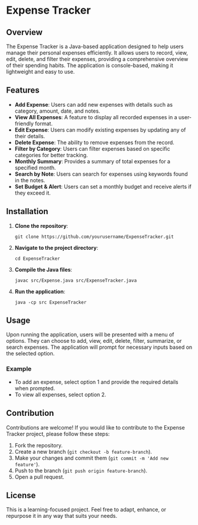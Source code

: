# Expense Tracker

## Overview
The Expense Tracker is a Java-based application designed to help users manage their personal expenses efficiently. It allows users to record, view, edit, delete, and filter their expenses, providing a comprehensive overview of their spending habits. The application is console-based, making it lightweight and easy to use.

## Features
- **Add Expense**: Users can add new expenses with details such as category, amount, date, and notes.
- **View All Expenses**: A feature to display all recorded expenses in a user-friendly format.
- **Edit Expense**: Users can modify existing expenses by updating any of their details.
- **Delete Expense**: The ability to remove expenses from the record.
- **Filter by Category**: Users can filter expenses based on specific categories for better tracking.
- **Monthly Summary**: Provides a summary of total expenses for a specified month.
- **Search by Note**: Users can search for expenses using keywords found in the notes.
- **Set Budget & Alert**: Users can set a monthly budget and receive alerts if they exceed it.

## Installation
1. **Clone the repository**:
   ```
   git clone https://github.com/yourusername/ExpenseTracker.git
   ```
2. **Navigate to the project directory**:
   ```
   cd ExpenseTracker
   ```
3. **Compile the Java files**:
   ```
   javac src/Expense.java src/ExpenseTracker.java
   ```
4. **Run the application**:
   ```
   java -cp src ExpenseTracker
   ```

## Usage
Upon running the application, users will be presented with a menu of options. They can choose to add, view, edit, delete, filter, summarize, or search expenses. The application will prompt for necessary inputs based on the selected option.

### Example
- To add an expense, select option 1 and provide the required details when prompted.
- To view all expenses, select option 2.

## Contribution
Contributions are welcome! If you would like to contribute to the Expense Tracker project, please follow these steps:
1. Fork the repository.
2. Create a new branch (`git checkout -b feature-branch`).
3. Make your changes and commit them (`git commit -m 'Add new feature'`).
4. Push to the branch (`git push origin feature-branch`).
5. Open a pull request.

## License

This is a learning-focused project. Feel free to adapt, enhance, or repurpose it in any way that suits your needs.
